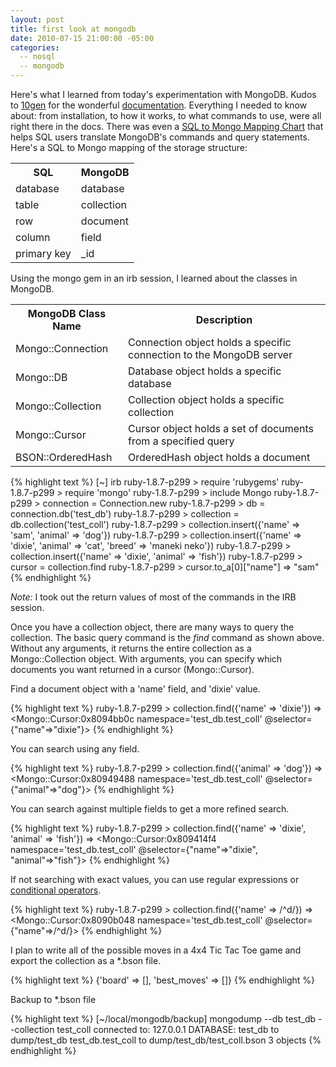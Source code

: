 ```yaml
---
layout: post
title: first look at mongodb
date: 2010-07-15 21:00:00 -05:00
categories:
  -- nosql
  -- mongodb
---
```


Here's what I learned from today's experimentation with MongoDB.  Kudos to [10gen](http://10gen.com/) for the wonderful [documentation](http://www.mongodb.org/display/DOCS/Ruby+Language+Center).  Everything I needed to know about: from installation, to how it works, to what commands to use, were all right there in the docs.  There was even a [SQL to Mongo Mapping Chart](http://www.mongodb.org/display/DOCS/SQL+to+Mongo+Mapping+Chart) that helps SQL users translate MongoDB's commands and query statements.  Here's a SQL to Mongo mapping of the storage structure:

<table>
<tr><th>SQL</th><th>MongoDB</th></tr>
<tr><td>database</td><td>database</td></tr>
<tr class='even'><td>table</td><td>collection</td></tr>
<tr><td>row</td><td>document</td></tr>
<tr class='even'><td>column</td><td>field</td></tr>
<tr><td>primary key</td><td>_id</td></tr>
</table>

Using the mongo gem in an irb session, I learned about the classes in MongoDB.

<table>
<tr><th>MongoDB Class Name</th><th>Description</th></tr>
<tr><td>Mongo::Connection</td><td>Connection object holds a specific connection to the MongoDB server</td></tr>
<tr class='even'><td>Mongo::DB</td><td>Database object holds a specific database</td></tr>
<tr><td>Mongo::Collection</td><td>Collection object holds a specific collection</td></tr>
<tr class='even'><td>Mongo::Cursor</td><td>Cursor object holds a set of documents from a specified query</td></tr>
<tr><td>BSON::OrderedHash</td><td>OrderedHash object holds a document</td></tr>
</table>

{% highlight text %}
[~] irb
ruby-1.8.7-p299 > require 'rubygems'
ruby-1.8.7-p299 > require 'mongo'
ruby-1.8.7-p299 > include Mongo
ruby-1.8.7-p299 > connection = Connection.new
ruby-1.8.7-p299 > db = connection.db('test_db')
ruby-1.8.7-p299 > collection = db.collection('test_coll')
ruby-1.8.7-p299 > collection.insert({'name' => 'sam', 'animal' => 'dog'})
ruby-1.8.7-p299 > collection.insert({'name' => 'dixie', 'animal' => 'cat', 'breed' => 'maneki neko'})
ruby-1.8.7-p299 > collection.insert({'name' => 'dixie', 'animal' => 'fish'})
ruby-1.8.7-p299 > cursor = collection.find
ruby-1.8.7-p299 > cursor.to_a[0]["name"]
 => "sam" 
{% endhighlight %}

*Note:* I took out the return values of most of the commands in the IRB session.

Once you have a collection object, there are many ways to query the collection.  The basic query command is the *find* command as shown above.  Without any arguments, it returns the entire collection as a Mongo::Collection object.  With arguments, you can specify which documents you want returned in a cursor (Mongo::Cursor).

Find a document object with a 'name' field, and 'dixie' value.

{% highlight text %}
ruby-1.8.7-p299 > collection.find({'name' => 'dixie'})
 => <Mongo::Cursor:0x8094bb0c namespace='test_db.test_coll' @selector={"name"=>"dixie"}> 
{% endhighlight %}

You can search using any field.

{% highlight text %}
ruby-1.8.7-p299 > collection.find({'animal' => 'dog'})
 => <Mongo::Cursor:0x80949488 namespace='test_db.test_coll' @selector={"animal"=>"dog"}> 
{% endhighlight %}

You can search against multiple fields to get a more refined search.

{% highlight text %}
ruby-1.8.7-p299 > collection.find({'name' => 'dixie', 'animal' => 'fish'})
 => <Mongo::Cursor:0x809414f4 namespace='test_db.test_coll' @selector={"name"=>"dixie", "animal"=>"fish"}> 
{% endhighlight %}

If not searching with exact values, you can use regular expressions or [conditional operators](http://www.mongodb.org/display/DOCS/Advanced+Queries).

{% highlight text %}
ruby-1.8.7-p299 > collection.find({'name' => /^d/})
 => <Mongo::Cursor:0x8090b048 namespace='test_db.test_coll' @selector={"name"=>/^d/}> 
{% endhighlight %}

I plan to write all of the possible moves in a 4x4 Tic Tac Toe game and export the collection as a \*.bson file.

{% highlight text %}
{'board' => [], 'best_moves' => []}
{% endhighlight %}

Backup to \*.bson file

{% highlight text %}
[~/local/mongodb/backup] mongodump --db test_db --collection test_coll
connected to: 127.0.0.1
DATABASE: test_db	 to 	dump/test_db
	test_db.test_coll to dump/test_db/test_coll.bson
		 3 objects
{% endhighlight %}

